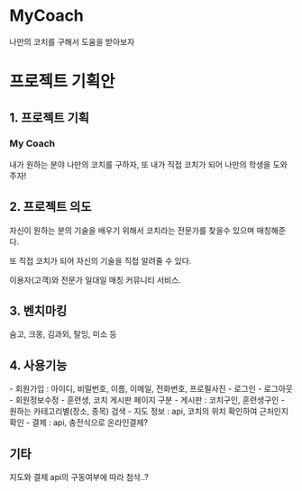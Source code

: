 # MyCoach
나만의 코치를 구해서 도움을 받아보자

<h1>프로젝트 기획안</h1>

<h2>1. 프로젝트 기획 </h2>

<h3>My Coach</h3>

<p>내가 원하는 분야 나만의 코치를 구하자, 또 내가 직접 코치가 되어 나만의 학생을 도와주자!</p>

<h2>2. 프로젝트 의도</h2>

<p>자신이 원하는 분의 기술을 배우기 위해서 코치라는 전문가를 찾을수 있으며 매칭해준다.

또 직접 코치가 되어 자신의 기술을 직접 알려줄 수 있다. <br>

이용자(고객)와 전문가 일대일 매칭 커뮤니티 서비스.

</p>

<h2>3. 벤치마킹</h2>

<p>숨고, 크몽, 김과외, 탈잉, 미소 등</p>

<h2>4. 사용기능</h2>
- 회원가입 : 아이디, 비밀번호, 이름, 이메일, 전화번호, 프로필사진
- 로그인 
- 로그아웃
- 회원정보수정 
- 훈련생, 코치 게시판 페이지 구분
- 게시판 : 코치구인, 훈련생구인
- 원하는 카테고리별(장소, 종목) 검색
- 지도 정보 : api, 코치의 위치 확인하여 근처인지 확인
- 결제 : api, 충전식으로 온라인결제?

<h2>기타</h2>
<p> 지도와 결제 api의 구동여부에 따라 첨삭..? </p>
